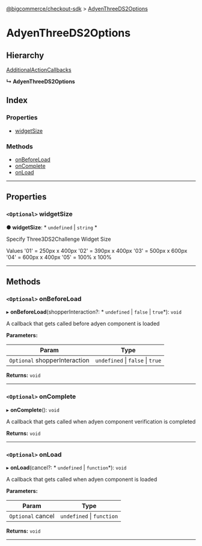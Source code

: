 [@bigcommerce/checkout-sdk](../README.md) > [AdyenThreeDS2Options](../interfaces/adyenthreeds2options.md)

# AdyenThreeDS2Options

## Hierarchy

 [AdditionalActionCallbacks](additionalactioncallbacks.md)

**↳ AdyenThreeDS2Options**

## Index

### Properties

* [widgetSize](adyenthreeds2options.md#widgetsize)

### Methods

* [onBeforeLoad](adyenthreeds2options.md#onbeforeload)
* [onComplete](adyenthreeds2options.md#oncomplete)
* [onLoad](adyenthreeds2options.md#onload)

---

## Properties

<a id="widgetsize"></a>

### `<Optional>` widgetSize

**● widgetSize**: * `undefined` &#124; `string`
*

Specify Three3DS2Challenge Widget Size

Values '01' = 250px x 400px '02' = 390px x 400px '03' = 500px x 600px '04' = 600px x 400px '05' = 100% x 100%

___

## Methods

<a id="onbeforeload"></a>

### `<Optional>` onBeforeLoad

▸ **onBeforeLoad**(shopperInteraction?: * `undefined` &#124; `false` &#124; `true`*): `void`

A callback that gets called before adyen component is loaded

**Parameters:**

| Param | Type |
| ------ | ------ |
| `Optional` shopperInteraction |  `undefined` &#124; `false` &#124; `true`|

**Returns:** `void`

___
<a id="oncomplete"></a>

### `<Optional>` onComplete

▸ **onComplete**(): `void`

A callback that gets called when adyen component verification is completed

**Returns:** `void`

___
<a id="onload"></a>

### `<Optional>` onLoad

▸ **onLoad**(cancel?: * `undefined` &#124; `function`*): `void`

A callback that gets called when adyen component is loaded

**Parameters:**

| Param | Type |
| ------ | ------ |
| `Optional` cancel |  `undefined` &#124; `function`|

**Returns:** `void`

___

